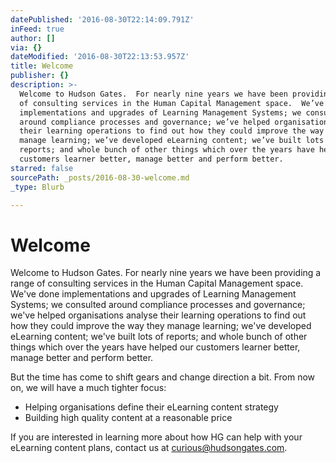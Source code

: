 ```yaml
---
datePublished: '2016-08-30T22:14:09.791Z'
inFeed: true
author: []
via: {}
dateModified: '2016-08-30T22:13:53.957Z'
title: Welcome
publisher: {}
description: >-
  Welcome to Hudson Gates.  For nearly nine years we have been providing a range
  of consulting services in the Human Capital Management space.  We’ve done
  implementations and upgrades of Learning Management Systems; we consulted
  around compliance processes and governance; we’ve helped organisations analyse
  their learning operations to find out how they could improve the way they
  manage learning; we’ve developed eLearning content; we’ve built lots of
  reports; and whole bunch of other things which over the years have helped our
  customers learner better, manage better and perform better.
starred: false
sourcePath: _posts/2016-08-30-welcome.md
_type: Blurb

---
```

# Welcome

Welcome to Hudson Gates. For nearly nine years we have been providing a range of consulting services in the Human Capital Management space. We've done implementations and upgrades of Learning Management Systems; we consulted around compliance processes and governance; we've helped organisations analyse their learning operations to find out how they could improve the way they manage learning; we've developed eLearning content; we've built lots of reports; and whole bunch of other things which over the years have helped our customers learner better, manage better and perform better.

But the time has come to shift gears and change direction a bit. From now on, we will have a much tighter focus:

* Helping organisations define their eLearning content strategy
* Building high quality content at a reasonable price

If you are interested in learning more about how HG can help with your eLearning content plans, contact us at curious@hudsongates.com.